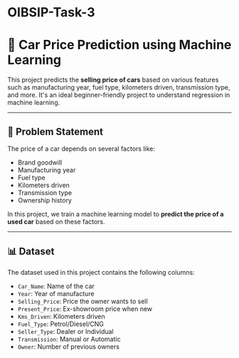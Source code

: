 # OIBSIP-Task-3
# 🚗 Car Price Prediction using Machine Learning

This project predicts the **selling price of cars** based on various features such as manufacturing year, fuel type, kilometers driven, transmission type, and more. It's an ideal beginner-friendly project to understand regression in machine learning.

---

## 📌 Problem Statement

The price of a car depends on several factors like:
- Brand goodwill
- Manufacturing year
- Fuel type
- Kilometers driven
- Transmission type
- Ownership history

In this project, we train a machine learning model to **predict the price of a used car** based on these factors.

---

## 📊 Dataset

The dataset used in this project contains the following columns:

- `Car_Name`: Name of the car
- `Year`: Year of manufacture
- `Selling_Price`: Price the owner wants to sell
- `Present_Price`: Ex-showroom price when new
- `Kms_Driven`: Kilometers driven
- `Fuel_Type`: Petrol/Diesel/CNG
- `Seller_Type`: Dealer or Individual
- `Transmission`: Manual or Automatic
- `Owner`: Number of previous owners

